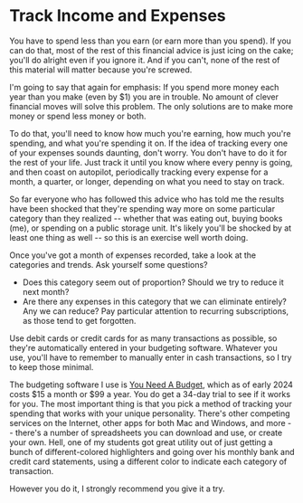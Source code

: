 # Track Income and Expenses

You have to spend less than you earn (or earn more than you spend). If you can do that, most of the rest of this financial advice is just icing on the cake; you'll do alright even if you ignore it. And if you can't, none of the rest of this material will matter because you're screwed.

I'm going to say that again for emphasis: If you spend more money each year than you make (even by $1) you are in trouble. No amount of clever financial moves will solve this problem. The only solutions are to make more money or spend less money or both.

To do that, you'll need to know how much you're earning, how much you're spending, and what you're spending it on. If the idea of tracking every one of your expenses sounds daunting, don't worry. You don't have to do it for the rest of your life. Just track it until you know where every penny is going, and then coast on autopilot, periodically tracking every expense for a month, a quarter, or longer, depending on what you need to stay on track.

So far everyone who has followed this advice who has told me the results have been shocked that they're spending way more on some particular category than they realized -- whether that was eating out, buying books (me), or spending on a public storage unit. It's likely you'll be shocked by at least one thing as well -- so this is an exercise well worth doing.

Once you've got a month of expenses recorded, take a look at the categories and trends. Ask yourself some questions?

* Does this category seem out of proportion? Should we try to reduce it next month?
* Are there any expenses in this category that we can eliminate entirely? Any we can reduce? Pay particular attention to recurring subscriptions, as those tend to get forgotten.

Use debit cards or credit cards for as many transactions as possible, so they're automatically entered in your budgeting software. Whatever you use, you'll have to remember to manually enter in cash transactions, so I try to keep those minimal.

The budgeting software I use is [You Need A Budget](https://www.youneedabudget.com), which as of early 2024 costs $15 a month or $99 a year. You do get a 34-day trial to see if it works for you. The most important thing is that you pick a method of tracking your spending that works with your unique personality. There's other competing services on the Internet, other apps for both Mac and Windows, and more -- there's a number of spreadsheets you can download and use, or create your own. Hell, one of my students got great utility out of just getting a bunch of different-colored highlighters and going over his monthly bank and credit card statements, using a different color to indicate each category of transaction.

However you do it, I strongly recommend you give it a try.
